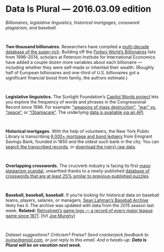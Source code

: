 Data Is Plural — 2016.03.09 edition
===================================

*Billionaires, legislative linguistics, historical mortgages, crossword plagiarism, and baseball.*

&nbsp;

**Two thousand billionaires.** Researchers have compiled a [multi-decade database of the super-rich](http://www.iie.com/publications/interstitial.cfm?ResearchID=2917). Building off the [*Forbes* World’s Billionaires](http://www.forbes.com/billionaires/list/) lists from 1996–2014, scholars at Peterson Institute for International Economics have added a couple dozen more variables about each billionaire — including whether they were self-made or inherited their wealth. (Roughly half of European billionaires and one-third of U.S. billionaires got a significant financial boost from family, the authors estimate.)

&nbsp;

**Legislative linguistics.** The Sunlight Foundation’s [Capitol Words project](http://capitolwords.org/) lets you explore the frequency of words and phrases in the Congressional Record since 1996. For example: ["weapons of mass destruction"](http://capitolwords.org/term/weapons_of_mass_destruction/), [“war” vs. “peace”](http://capitolwords.org/?terma=war&termb=peace), or [“Obamacare”](http://capitolwords.org/term/Obamacare/). The underlying [data is available via an API](http://capitolwords.org/api/1/).

&nbsp;

**Historical mortgages.** With the help of volunteers, the New York Public Library is transcribing [6,000+ mortgage and bond ledgers](http://emigrantcity.nypl.org/#/intro) from Emigrant Savings Bank, founded in 1850 and the oldest such bank in the city. You can [search the transcribed records](http://emigrantcity.nypl.org/#/data/browse), or [download the (very) raw data](http://emigrantcity.nypl.org/#/data/download).

&nbsp;

**Overlapping crosswords.** The cruciverb industry is facing its first [major plagiarism scandal](http://fivethirtyeight.com/features/a-plagiarism-scandal-is-unfolding-in-the-crossword-world/), unearthed thanks to a newly-published [database of crosswords that are at least 25% similar to previous-published puzzles](http://xd.saul.pw/xdiffs/).

&nbsp;

**Baseball, baseball, baseball.** If you’re looking for historical data on baseball teams, players, salaries, or managers, [Sean Lahman’s Baseball Archive](http://www.seanlahman.com/baseball-archive/statistics/) likely has it. The archive was updated with data from the 2015 season last week. **Related:** [Retrosheet’s game logs — a record of every major league game since 1871](http://www.retrosheet.org/gamelogs/index.html). [h/t [Joe Murphy](https://twitter.com/joemurph)]

&nbsp;

*Dataset suggestions? Criticism? Praise? Send crackerjack feedback to <jsvine@gmail.com>, or just reply to this email. And a heads-up: **Data Is Plural will be on vacation next week.***